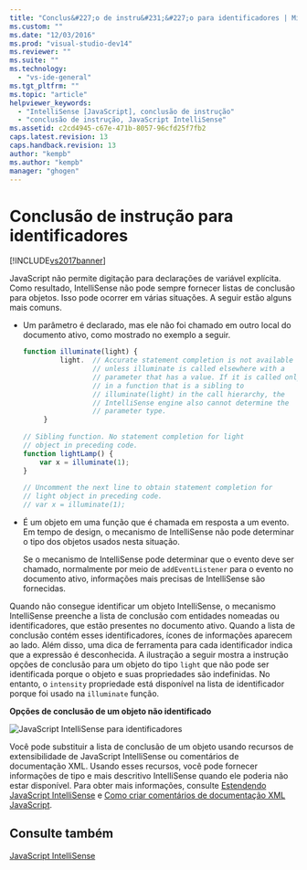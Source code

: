 ```yaml
---
title: "Conclus&#227;o de instru&#231;&#227;o para identificadores | Microsoft Docs"
ms.custom: ""
ms.date: "12/03/2016"
ms.prod: "visual-studio-dev14"
ms.reviewer: ""
ms.suite: ""
ms.technology: 
  - "vs-ide-general"
ms.tgt_pltfrm: ""
ms.topic: "article"
helpviewer_keywords: 
  - "IntelliSense [JavaScript], conclusão de instrução"
  - "conclusão de instrução, JavaScript IntelliSense"
ms.assetid: c2cd4945-c67e-471b-8057-96cfd25f7fb2
caps.latest.revision: 13
caps.handback.revision: 13
author: "kempb"
ms.author: "kempb"
manager: "ghogen"
---
```

# Conclus&#227;o de instru&#231;&#227;o para identificadores
[!INCLUDE[vs2017banner](../code-quality/includes/vs2017banner.md)]

JavaScript não permite digitação para declarações de variável explícita.  Como resultado, IntelliSense não pode sempre fornecer listas de conclusão para objetos.  Isso pode ocorrer em várias situações.  A seguir estão alguns mais comuns.  
  
-   Um parâmetro é declarado, mas ele não foi chamado em outro local do documento ativo, como mostrado no exemplo a seguir.  
  
    ```javascript  
    function illuminate(light) {  
             light.  // Accurate statement completion is not available   
                     // unless illuminate is called elsewhere with a   
                     // parameter that has a value. If it is called only  
                     // in a function that is a sibling to   
                     // illuminate(light) in the call hierarchy, the   
                     // IntelliSense engine also cannot determine the   
                     // parameter type.  
         }  
  
    // Sibling function. No statement completion for light   
    // object in preceding code.  
    function lightLamp() {  
        var x = illuminate(1);  
    }  
  
    // Uncomment the next line to obtain statement completion for  
    // light object in preceding code.  
    // var x = illuminate(1);  
    ```  
  
-   É um objeto em uma função que é chamada em resposta a um evento.  Em tempo de design, o mecanismo de IntelliSense não pode determinar o tipo dos objetos usados nesta situação.  
  
     Se o mecanismo de IntelliSense pode determinar que o evento deve ser chamado, normalmente por meio de `addEventListener` para o evento no documento ativo, informações mais precisas de IntelliSense são fornecidas.  
  
 Quando não consegue identificar um objeto IntelliSense, o mecanismo IntelliSense preenche a lista de conclusão com entidades nomeadas ou identificadores, que estão presentes no documento ativo.  Quando a lista de conclusão contém esses identificadores, ícones de informações aparecem ao lado.  Além disso, uma dica de ferramenta para cada identificador indica que a expressão é desconhecida.  A ilustração a seguir mostra a instrução opções de conclusão para um objeto do tipo `light` que não pode ser identificada porque o objeto e suas propriedades são indefinidas.  No entanto, o `intensity` propriedade está disponível na lista de identificador porque foi usado na `illuminate` função.  
  
 **Opções de conclusão de um objeto não identificado**  
  
 ![JavaScript IntelliSense para identificadores](~/ide/media/js_intellisense_identifiers.png "js\_intellisense\_identifiers")  
  
 Você pode substituir a lista de conclusão de um objeto usando recursos de extensibilidade de JavaScript IntelliSense ou comentários de documentação XML.  Usando esses recursos, você pode fornecer informações de tipo e mais descritivo IntelliSense quando ele poderia não estar disponível.  Para obter mais informações, consulte [Estendendo JavaScript IntelliSense](../ide/extending-javascript-intellisense.md) e [Como criar comentários de documentação XML JavaScript](../ide/create-xml-documentation-comments-for-javascript-intellisense.md).  
  
## Consulte também  
 [JavaScript IntelliSense](../ide/javascript-intellisense.md)